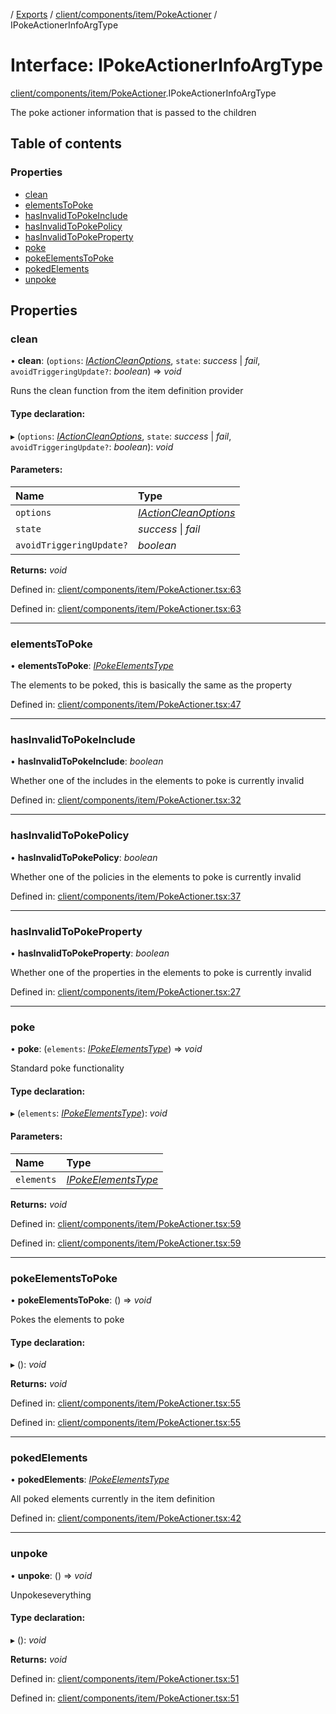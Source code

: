 [](../README.md) / [Exports](../modules.md) / [client/components/item/PokeActioner](../modules/client_components_item_pokeactioner.md) / IPokeActionerInfoArgType

# Interface: IPokeActionerInfoArgType

[client/components/item/PokeActioner](../modules/client_components_item_pokeactioner.md).IPokeActionerInfoArgType

The poke actioner information that is passed to the children

## Table of contents

### Properties

- [clean](client_components_item_pokeactioner.ipokeactionerinfoargtype.md#clean)
- [elementsToPoke](client_components_item_pokeactioner.ipokeactionerinfoargtype.md#elementstopoke)
- [hasInvalidToPokeInclude](client_components_item_pokeactioner.ipokeactionerinfoargtype.md#hasinvalidtopokeinclude)
- [hasInvalidToPokePolicy](client_components_item_pokeactioner.ipokeactionerinfoargtype.md#hasinvalidtopokepolicy)
- [hasInvalidToPokeProperty](client_components_item_pokeactioner.ipokeactionerinfoargtype.md#hasinvalidtopokeproperty)
- [poke](client_components_item_pokeactioner.ipokeactionerinfoargtype.md#poke)
- [pokeElementsToPoke](client_components_item_pokeactioner.ipokeactionerinfoargtype.md#pokeelementstopoke)
- [pokedElements](client_components_item_pokeactioner.ipokeactionerinfoargtype.md#pokedelements)
- [unpoke](client_components_item_pokeactioner.ipokeactionerinfoargtype.md#unpoke)

## Properties

### clean

• **clean**: (`options`: [*IActionCleanOptions*](client_providers_item.iactioncleanoptions.md), `state`: *success* \| *fail*, `avoidTriggeringUpdate?`: *boolean*) => *void*

Runs the clean function from the item definition provider

#### Type declaration:

▸ (`options`: [*IActionCleanOptions*](client_providers_item.iactioncleanoptions.md), `state`: *success* \| *fail*, `avoidTriggeringUpdate?`: *boolean*): *void*

#### Parameters:

Name | Type |
:------ | :------ |
`options` | [*IActionCleanOptions*](client_providers_item.iactioncleanoptions.md) |
`state` | *success* \| *fail* |
`avoidTriggeringUpdate?` | *boolean* |

**Returns:** *void*

Defined in: [client/components/item/PokeActioner.tsx:63](https://github.com/onzag/itemize/blob/28218320/client/components/item/PokeActioner.tsx#L63)

Defined in: [client/components/item/PokeActioner.tsx:63](https://github.com/onzag/itemize/blob/28218320/client/components/item/PokeActioner.tsx#L63)

___

### elementsToPoke

• **elementsToPoke**: [*IPokeElementsType*](client_providers_item.ipokeelementstype.md)

The elements to be poked, this is basically the same as
the property

Defined in: [client/components/item/PokeActioner.tsx:47](https://github.com/onzag/itemize/blob/28218320/client/components/item/PokeActioner.tsx#L47)

___

### hasInvalidToPokeInclude

• **hasInvalidToPokeInclude**: *boolean*

Whether one of the includes in the elements to poke
is currently invalid

Defined in: [client/components/item/PokeActioner.tsx:32](https://github.com/onzag/itemize/blob/28218320/client/components/item/PokeActioner.tsx#L32)

___

### hasInvalidToPokePolicy

• **hasInvalidToPokePolicy**: *boolean*

Whether one of the policies in the elements to poke
is currently invalid

Defined in: [client/components/item/PokeActioner.tsx:37](https://github.com/onzag/itemize/blob/28218320/client/components/item/PokeActioner.tsx#L37)

___

### hasInvalidToPokeProperty

• **hasInvalidToPokeProperty**: *boolean*

Whether one of the properties in the elements to poke
is currently invalid

Defined in: [client/components/item/PokeActioner.tsx:27](https://github.com/onzag/itemize/blob/28218320/client/components/item/PokeActioner.tsx#L27)

___

### poke

• **poke**: (`elements`: [*IPokeElementsType*](client_providers_item.ipokeelementstype.md)) => *void*

Standard poke functionality

#### Type declaration:

▸ (`elements`: [*IPokeElementsType*](client_providers_item.ipokeelementstype.md)): *void*

#### Parameters:

Name | Type |
:------ | :------ |
`elements` | [*IPokeElementsType*](client_providers_item.ipokeelementstype.md) |

**Returns:** *void*

Defined in: [client/components/item/PokeActioner.tsx:59](https://github.com/onzag/itemize/blob/28218320/client/components/item/PokeActioner.tsx#L59)

Defined in: [client/components/item/PokeActioner.tsx:59](https://github.com/onzag/itemize/blob/28218320/client/components/item/PokeActioner.tsx#L59)

___

### pokeElementsToPoke

• **pokeElementsToPoke**: () => *void*

Pokes the elements to poke

#### Type declaration:

▸ (): *void*

**Returns:** *void*

Defined in: [client/components/item/PokeActioner.tsx:55](https://github.com/onzag/itemize/blob/28218320/client/components/item/PokeActioner.tsx#L55)

Defined in: [client/components/item/PokeActioner.tsx:55](https://github.com/onzag/itemize/blob/28218320/client/components/item/PokeActioner.tsx#L55)

___

### pokedElements

• **pokedElements**: [*IPokeElementsType*](client_providers_item.ipokeelementstype.md)

All poked elements currently in the item
definition

Defined in: [client/components/item/PokeActioner.tsx:42](https://github.com/onzag/itemize/blob/28218320/client/components/item/PokeActioner.tsx#L42)

___

### unpoke

• **unpoke**: () => *void*

Unpokeseverything

#### Type declaration:

▸ (): *void*

**Returns:** *void*

Defined in: [client/components/item/PokeActioner.tsx:51](https://github.com/onzag/itemize/blob/28218320/client/components/item/PokeActioner.tsx#L51)

Defined in: [client/components/item/PokeActioner.tsx:51](https://github.com/onzag/itemize/blob/28218320/client/components/item/PokeActioner.tsx#L51)
